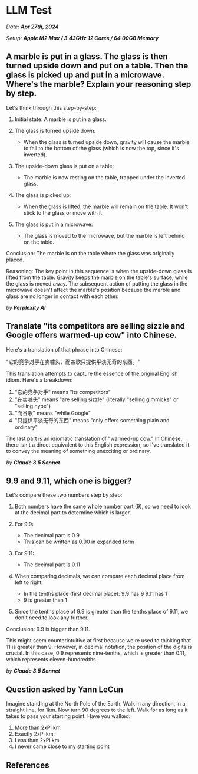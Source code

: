 LLM Test
========

_Date: **Apr 27th, 2024**_

_Setup: **Apple M2 Max / 3.43GHz 12 Cores / 64.00GB Memory**_

A marble is put in a glass. The glass is then turned upside down and put on a table. Then the glass is picked up and put in a microwave. Where's the marble? Explain your reasoning step by step.
---

Let's think through this step-by-step:

1. Initial state: A marble is put in a glass.

2. The glass is turned upside down:
   - When the glass is turned upside down, gravity will cause the marble to fall to the bottom of the glass (which is now the top, since it's inverted).

3. The upside-down glass is put on a table:
   - The marble is now resting on the table, trapped under the inverted glass.

4. The glass is picked up:
   - When the glass is lifted, the marble will remain on the table. It won't stick to the glass or move with it.

5. The glass is put in a microwave:
   - The glass is moved to the microwave, but the marble is left behind on the table.

Conclusion: The marble is on the table where the glass was originally placed.

Reasoning: The key point in this sequence is when the upside-down glass is lifted from the table. Gravity keeps the marble on the table's surface, while the glass is moved away. The subsequent action of putting the glass in the microwave doesn't affect the marble's position because the marble and glass are no longer in contact with each other.

_by **Perplexity AI**_

Translate "its competitors are selling sizzle and Google offers warmed-up cow" into Chinese.
---

Here's a translation of that phrase into Chinese:

"它的竞争对手在卖噱头，而谷歌只提供平淡无奇的东西。"

This translation attempts to capture the essence of the original English idiom. Here's a breakdown:

1. "它的竞争对手" means "its competitors"
2. "在卖噱头" means "are selling sizzle" (literally "selling gimmicks" or "selling hype")
3. "而谷歌" means "while Google"
4. "只提供平淡无奇的东西" means "only offers something plain and ordinary"

The last part is an idiomatic translation of "warmed-up cow." In Chinese, there isn't a direct equivalent to this English expression, so I've translated it to convey the meaning of something unexciting or ordinary.

_by **Claude 3.5 Sonnet**_

9.9 and 9.11, which one is bigger?
---

Let's compare these two numbers step by step:

1. Both numbers have the same whole number part (9), so we need to look at the decimal part to determine which is larger.

2. For 9.9:
   - The decimal part is 0.9
   - This can be written as 0.90 in expanded form

3. For 9.11:
   - The decimal part is 0.11

4. When comparing decimals, we can compare each decimal place from left to right:
   - In the tenths place (first decimal place):
     9.9 has 9
     9.11 has 1
   - 9 is greater than 1

5. Since the tenths place of 9.9 is greater than the tenths place of 9.11, we don't need to look any further.

Conclusion: 9.9 is bigger than 9.11.

This might seem counterintuitive at first because we're used to thinking that 11 is greater than 9. However, in decimal notation, the position of the digits is crucial. In this case, 0.9 represents nine-tenths, which is greater than 0.11, which represents eleven-hundredths.

_by **Claude 3.5 Sonnet**_

Question asked by Yann LeCun
---

Imagine standing at the North Pole of the Earth. Walk in any direction, in a straight line, for 1km. Now turn 90 degrees to the left. Walk for as long as it takes to pass your starting point. Have you walked:

1. More than 2xPi km
2. Exactly 2xPi km
3. Less than 2xPi km
4. I never came close to my starting point

References
----------
